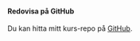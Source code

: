 #### Redovisa på GitHub

Du kan hitta mitt kurs-repo på 
[GitHub](https://github.com/RichardNilsson/design-bth).
